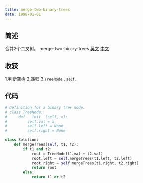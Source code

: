 ```yaml
---
title: merge-two-binary-trees
date: 1998-01-01
---
```

## 简述
合并2个二叉树。
merge-two-binary-trees [英文](https://leetcode.com/problems/merge-two-binary-trees/) [中文](https://leetcode-cn.com/problems/merge-two-binary-trees/)
## 收获
1.判断空树
2.递归
3.`TreeNode` , `self.`
<!-- more -->

## 代码
```py
# Definition for a binary tree node.
# class TreeNode:
#     def __init__(self, x):
#         self.val = x
#         self.left = None
#         self.right = None

class Solution:
    def mergeTrees(self, t1, t2):
        if t1 and t2:
            root = TreeNode(t1.val + t2.val)
            root.left = self.mergeTrees(t1.left, t2.left)
            root.right = self.mergeTrees(t1.right, t2.right)
            return root
        else:
            return t1 or t2

```
